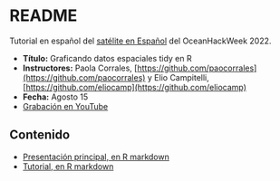 # README

Tutorial en español del [satélite en Español](https://oceanhackweek.github.io/ohw22/espanol/index.es.html) del OceanHackWeek 2022.

- **Título:** Graficando datos espaciales tidy en R
- **Instructores:** Paola Corrales, [https://github.com/paocorrales](https://github.com/paocorrales) y Elio Campitelli, [https://github.com/eliocamp](https://github.com/eliocamp)
- **Fecha:** Agosto 15
- [Grabación en YouTube](https://www.youtube.com/watch?v=2W3yjhr0w0A&list=PLA6PlfxWZPLTPQ_OIr3dDPF9FRiHQXoVF&index=1)

## Contenido

- [Presentación principal, en R markdown](slides/espaciales.Rmd)
- [Tutorial, en R markdown](Notas.Rmd)


